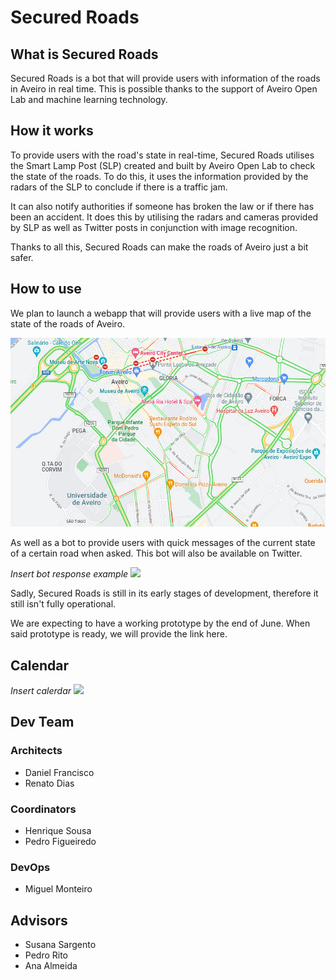 # Secured Roads

## What is Secured Roads

Secured Roads is a bot that will provide users with information of the roads in Aveiro in real time. This is possible thanks to the support of Aveiro Open Lab and machine learning technology.

## How it works

To provide users with the road's state in real-time, Secured Roads utilises the Smart Lamp Post (SLP) created and built by Aveiro Open Lab to check the state of the roads. To do this, it uses the information provided by the radars of the SLP to conclude if there is a traffic jam. 

It can also notify authorities if someone has broken the law or if there has been an accident. It does this by utilising the radars and cameras provided by SLP as well as Twitter posts in conjunction with image recognition.

Thanks to all this, Secured Roads can make the roads of Aveiro just a bit safer.

## How to use

We plan to launch a webapp that will provide users with a live map of the state of the roads of Aveiro.

![](images/traffic_ex.png)

As well as a bot to provide users with quick messages of the current state of a certain road when asked. This bot will also be available on Twitter.

*Insert bot response example*
![](src)

Sadly, Secured Roads is still in its early stages of development, therefore it still isn't fully operational.

We are expecting to have a working prototype by the end of June.
When said prototype is ready, we will provide the link here.

## Calendar

*Insert calerdar*
![](src)

## Dev Team

### Architects
- Daniel Francisco
- Renato Dias

### Coordinators
- Henrique Sousa
- Pedro Figueiredo

### DevOps
- Miguel Monteiro


## Advisors

- Susana Sargento
- Pedro Rito
- Ana Almeida


